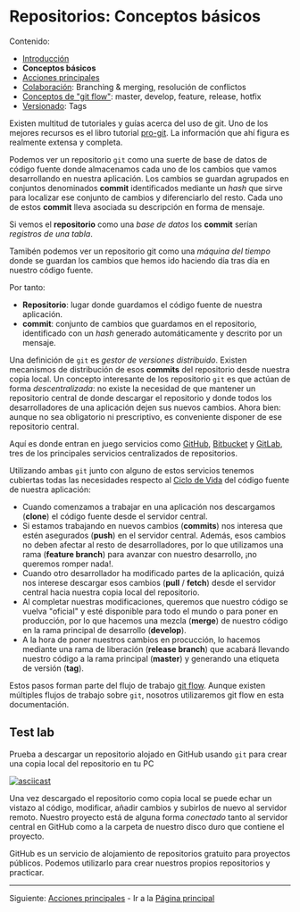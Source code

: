 # Repositorios: Conceptos básicos

Contenido:

- [Introducción](../repositories.md)
- **Conceptos básicos**
- [Acciones principales](repositories-main-actions.md)
- [Colaboración](repositories-collaboration.md): Branching & merging, resolución de conflictos
- [Conceptos de "git flow"](repositories-git-flow.md): master, develop, feature, release, hotfix
- [Versionado](repositories-tags.md): Tags

Existen multitud de tutoriales y guías acerca del uso de git. Uno de los mejores recursos es el libro tutorial [pro-git](https://git-scm.com/book/es/v2). La información que ahí figura es realmente extensa y completa.

Podemos ver un repositorio `git` como una suerte de base de datos de código fuente donde almacenamos cada uno de los cambios que vamos desarrollando en nuestra aplicación. Los cambios se guardan agrupados en conjuntos denominados **commit** identificados mediante un _hash_ que sirve para localizar ese conjunto de cambios y diferenciarlo del resto. Cada uno de estos **commit** lleva asociada su descripción en forma de mensaje.

Si vemos el **repositorio** como una _base de datos_ los **commit** serían _registros de una tabla_. 

Tamibén podemos ver un repositorio git como una _máquina del tiempo_ donde se guardan los cambios que hemos ido haciendo día tras día en nuestro código fuente.

Por tanto:

- **Repositorio**: lugar donde guardamos el código fuente de nuestra aplicación.
- **commit**: conjunto de cambios que guardamos en el repositorio, identificado con un _hash_ generado automáticamente y descrito por un mensaje.

Una definición de `git` es _gestor de versiones distribuido_. Existen mecanismos de distribución de esos **commits** del repositorio desde nuestra copia local. Un concepto interesante de los repositorio `git` es que actúan de forma _descentralizada_: no existe la necesidad de que mantener un repositorio central de donde descargar el repositorio y donde todos los desarrolladores de una aplicación dejen sus nuevos cambios. Ahora bien: aunque no sea obligatorio ni prescriptivo, es conveniente disponer de ese repositorio central.

Aquí es donde entran en juego servicios como [GitHub](https://github.com), [Bitbucket](https://bitbucket.org) y [GitLab](https://about.gitlab.com/), tres de los principales servicios centralizados de repositorios.

Utilizando ambas `git` junto con alguno de estos servicios tenemos cubiertas todas las necesidades respecto al [Ciclo de Vida](application-lifecycle.md) del código fuente de nuestra aplicación:

- Cuando comenzamos a trabajar en una aplicación nos descargamos (**clone**) el código fuente desde el servidor central.
- Si estamos trabajando en nuevos cambios (**commits**) nos interesa que estén asegurados (**push**) en el servidor central. Además, esos cambios no deben afectar al resto de desarrolladores, por lo que utilizamos una rama (**feature branch**) para avanzar con nuestro desarrollo, ¡no queremos romper nada!.
- Cuando otro desarrollador ha modificado partes de la aplicación, quizá nos interese descargar esos cambios (**pull** / **fetch**) desde el servidor central hacia nuestra copia local del repositorio.
- Al completar nuestras modificaciones, queremos que nuestro código se vuelva "oficial" y esté disponible para todo el mundo o para poner en producción, por lo que hacemos una mezcla (**merge**) de nuestro código en la rama principal de desarrollo (**develop**).
- A la hora de poner nuestros cambios en procucción, lo hacemos mediante una rama de liberación (**release branch**) que acabará llevando nuestro código a la rama principal (**master**) y generando una etiqueta de versión (**tag**).

Estos pasos forman parte del flujo de trabajo [git flow](https://nvie.com/posts/a-successful-git-branching-model/). Aunque existen múltiples flujos de trabajo sobre `git`, nosotros utilizaremos git flow en esta documentación.

## Test lab

Prueba a descargar un repositorio alojado en GitHub usando `git` para crear una copia local del repositorio en tu PC

[![asciicast](https://asciinema.org/a/10jPI94JORcOnokmpAJOJgZp6.png)](https://asciinema.org/a/10jPI94JORcOnokmpAJOJgZp6)

Una vez descargado el repositorio como copia local se puede echar un vistazo al código, modificar, añadir cambios y subirlos de nuevo al servidor remoto. Nuestro proyecto está de alguna forma _conectado_ tanto al servidor central en GitHub como a la carpeta de nuestro disco duro que contiene el proyecto.

GitHub es un servicio de alojamiento de repositorios gratuito para proyectos públicos. Podemos utilizarlo para crear nuestros propios repositorios y practicar.

---

Siguiente: [Acciones principales](repositories-main-actions.md) - Ir a la [Página principal](../toc.md)

